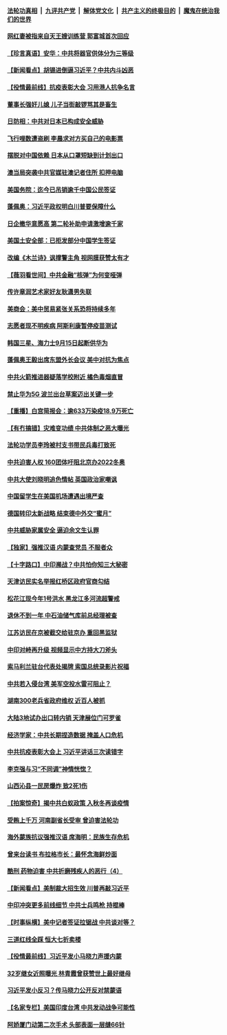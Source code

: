 ####  [法轮功真相](../../../../basic/blob/master/README.md?t=09101002) &nbsp;|&nbsp; [九评共产党](../../../../9ping.md/blob/master/README.md?t=09101002) &nbsp;|&nbsp; [解体党文化](../../../../jtdwh.md/blob/master/README.md?t=09101002)  &nbsp;|&nbsp; [共产主义的终极目的](../../../../gczydzjmd.md/blob/master/README.md?t=09101002) &nbsp;|&nbsp; [魔鬼在统治我们的世界](../../../../mgztzwmdsj.md/blob/master/README.md?t=09101002) 

#### [网红妻被指来自天王嫂训练营 郭富城首次回应](../pages/nsc413/n12392623.md?t=09101002) 

#### [【珍言真语】安华：中共将器官供体分为三等级](../pages/nsc413/n12390272.md?t=09101002) 

#### [【新闻看点】胡锡进倒逼习近平？中共内斗凶恶](../pages/nsc413/n12392473.md?t=09101002) 

#### [【役情最前线】抗疫表彰大会 习用港人抗争名言](../pages/nsc413/n12392396.md?t=09101002) 

#### [董事长强奸儿媳 儿子当街敲锣骂其是畜生](../pages/nsc413/n12392703.md?t=09101002) 

#### [日防相：中共对日本已构成安全威胁](../pages/nsc413/n12392657.md?t=09101002) 

#### [飞行哩数遭盗刷 李晨求对方买自己的电影票](../pages/nsc413/n12392385.md?t=09101002) 

#### [摆脱对中国依赖 日本从口罩短缺到计划出口](../pages/nsc413/n12392582.md?t=09101002) 

#### [澳当局突袭中共官媒驻澳记者住所 扣押电脑](../pages/nsc413/n12392526.md?t=09101002) 

#### [美国务院：迄今已吊销逾千中国公民签证](../pages/nsc413/n12392625.md?t=09101002) 

#### [蓬佩奥：习近平政权明白川普要保障什么](../pages/nsc413/n12392497.md?t=09101002) 

#### [日企撤华意愿高 第二轮补助申请激增逾千家](../pages/nsc413/n12392241.md?t=09101002) 

#### [美国土安全部：已拒发部分中国学生签证](../pages/nsc413/n12392382.md?t=09101002) 

#### [改编《木兰诗》讽撑警主角 视网膜获赞太有才](../pages/nsc413/n12390081.md?t=09101002) 

#### [【薇羽看世间】中共金融“核弹”为何变哑弹](../pages/nsc413/n12392246.md?t=09101002) 

#### [传许章润艺术家好友耿潇男失联](../pages/nsc413/n12390363.md?t=09101002) 

#### [美商会：美中贸易紧张关系恐将持续多年](../pages/nsc413/n12392245.md?t=09101002) 

#### [志愿者现不明疾病 阿斯利康暂停疫苗测试](../pages/nsc413/n12391752.md?t=09101002) 

#### [韩国三星、海力士9月15日起断供华为](../pages/nsc413/n12391857.md?t=09101002) 

#### [蓬佩奥王毅出席东盟外长会议 美中对抗为焦点](../pages/nsc413/n12392071.md?t=09101002) 

#### [中共火箭推进器疑落学校附近 橘色毒烟直冒](../pages/nsc413/n12392163.md?t=09101002) 

#### [禁止华为5G 波兰出台草案迈出关键一步](../pages/nsc413/n12392083.md?t=09101002) 

#### [【重播】白宫简报会：逾633万染疫18.9万死亡](../pages/nsc413/n12391923.md?t=09101002) 

#### [【有冇搞错】灾难变功绩 中共体制之恶大曝光](../pages/nsc413/n12391994.md?t=09101002) 

#### [法轮功学员李玲被村支书带民兵毒打致死](../pages/nsc413/n12391280.md?t=09101002) 

#### [中共迫害人权 160团体吁阻北京办2022冬奥](../pages/nsc413/n12391948.md?t=09101002) 

#### [中共大使刘晓明追色情帖 英国政治家嘲讽](../pages/nsc413/n12391877.md?t=09101002) 

#### [中国留学生在美国机场遭遇出境严查](../pages/nsc413/n12391726.md?t=09101002) 

#### [德国转印太新战略 结束德中外交“蜜月”](../pages/nsc413/n12391686.md?t=09101002) 

#### [中共威胁家属安全 逼迫余文生认罪](../pages/nsc413/n12391193.md?t=09101002) 

#### [【独家】强推汉语 内蒙查党员 不服者众](../pages/nsc413/n12388731.md?t=09101002) 

#### [【十字路口】中印濒战？中共怕你知三大秘密](../pages/nsc413/n12390136.md?t=09101002) 

#### [天津访民实名举报红桥区政府官商勾结](../pages/nsc413/n12391387.md?t=09101002) 

#### [松花江现今年1号洪水 黑龙江多河流超警戒](../pages/nsc413/n12391034.md?t=09101002) 

#### [退休不到一年 中石油储气库前总经理被查](../pages/nsc413/n12391373.md?t=09101002) 

#### [江苏访民在京被截交给驻京办 重回黑监狱](../pages/nsc413/n12391345.md?t=09101002) 

#### [中印对峙再升级 视频显示中方持大刀斧头](../pages/nsc413/n12391277.md?t=09101002) 


#### [索马利兰驻台代表处揭牌 索国总统录影片祝福](../pages/nsc413/n12391115.md?t=09101002) 

#### [中共若入侵台湾 美军空投水雷可阻止？](../pages/nsc413/n12391179.md?t=09101002) 

#### [湖南300老兵省政府维权 近百人被抓](../pages/nsc413/n12390106.md?t=09101002) 

#### [大陆3地试办出口转内销 天津展位门可罗雀](../pages/nsc413/n12390905.md?t=09101002) 

#### [经济学家：中共长期捏造数据 掩盖人口危机](../pages/nsc413/n12391016.md?t=09101002) 

#### [中共抗疫表彰大会上 习近平讲话三次读错字](../pages/nsc413/n12390992.md?t=09101002) 

#### [李克强与习“不同调”神情恍惚？](../pages/nsc413/n12390634.md?t=09101002) 

#### [山西沁县一民房爆炸 致2死1伤](../pages/nsc413/n12390772.md?t=09101002) 

#### [【拍案惊奇】揭中共白蚁政策 入秋冬再谈疫情](../pages/nsc413/n12390633.md?t=09101002) 

#### [受贿上千万 河南副省长受审 曾迫害法轮功](../pages/nsc413/n12390491.md?t=09101002) 

#### [海外蒙族抗议强推汉语 席海明：民族生存危机](../pages/nsc413/n12390398.md?t=09101002) 

#### [曾来台读书 布拉格市长：最怀念海鲜炒面](../pages/nsc413/n12390320.md?t=09101002) 

#### [酷刑 药物迫害 中共折磨残疾人的恶行（4）](../pages/nsc413/n12388474.md?t=09101002) 

#### [【新闻看点】美制裁大招生效 川普再敲习近平](../pages/nsc413/n12389839.md?t=09101002) 

#### [中印冲突更多前线细节 中共士兵鸣枪 持棍棒](../pages/nsc413/n12389887.md?t=09101002) 

#### [【时事纵横】美中记者签证拉锯战 中共谈对等？](../pages/nsc413/n12389716.md?t=09101002) 

#### [三道红线全踩 恒大七折卖楼](../pages/nsc413/n12390164.md?t=09101002) 

#### [【役情最前线】习近平发小马晓力声援内蒙](../pages/nsc413/n12389694.md?t=09101002) 

#### [32岁继女近照曝光 林青霞曾获赞世上最好继母](../pages/nsc413/n12389885.md?t=09101002) 

#### [习近平发小反习？传马晓力公开反对禁蒙语](../pages/nsc413/n12389738.md?t=09101002) 

#### [【名家专栏】美国印度台湾 中共发动战争可能性](../pages/nsc413/n12388965.md?t=09101002) 

#### [阿娇厦门动第二次手术 头部表面一层缝66针](../pages/nsc413/n12389717.md?t=09101002) 


